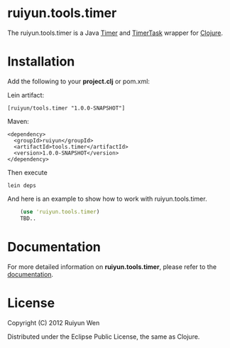 ruiyun.tools.timer
=========

The ruiyun.tools.timer is a Java [Timer] and [TimerTask] wrapper for [Clojure].

Installation
============

Add the following to your **project.clj** or pom.xml:

Lein artifact:

    [ruiyun/tools.timer "1.0.0-SNAPSHOT"]

Maven:

    <dependency>
      <groupId>ruiyun</groupId>
      <artifactId>tools.timer</artifactId>
      <version>1.0.0-SNAPSHOT</version>
    </dependency>

Then execute

    lein deps

And here is an example to show how to work with ruiyun.tools.timer.

```clojure
    (use 'ruiyun.tools.timer)
    TBD..
```

Documentation
=============

For more detailed information on **ruiyun.tools.timer**, please refer to the  [documentation].

License
=======

Copyright (C) 2012 Ruiyun Wen

Distributed under the Eclipse Public License, the same as Clojure.

[Timer]:                http://docs.oracle.com/javase/7/docs/api/java/util/Timer.html
[TimerTask]:            http://docs.oracle.com/javase/7/docs/api/java/util/TimerTask.html
[Clojure]:              http://clojure.org/
[documentation]:        http://ruiyun.github.com/tools.timer/